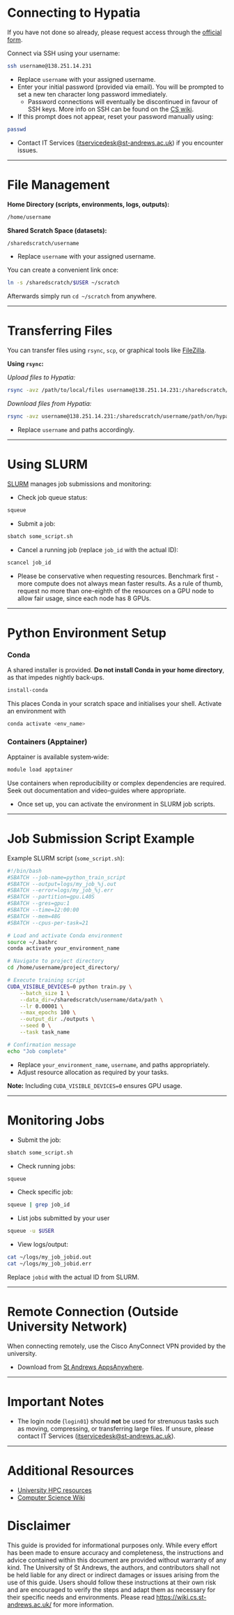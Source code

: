 # Connecting to Hypatia

If you have not done so already, please request access through the [official form](https://www.st-andrews.ac.uk/high-performance-computing/).

Connect via SSH using your username:

```bash
ssh username@138.251.14.231
```

- Replace `username` with your assigned username.
- Enter your initial password (provided via email). You will be prompted to set a new ten character long password immediately.
  - Password connections will eventually be discontinued in favour of SSH keys. More info on SSH can be found on the [CS wiki](https://wiki.cs.st-andrews.ac.uk/index.php?title=Using_SSH).
- If this prompt does not appear, reset your password manually using:

```bash
passwd
```

- Contact IT Services (itservicedesk@st-andrews.ac.uk) if you encounter issues.

---

# File Management

**Home Directory (scripts, environments, logs, outputs):**

```bash
/home/username
```

**Shared Scratch Space (datasets):**

```bash
/sharedscratch/username
```

- Replace `username` with your assigned username.

You can create a convenient link once:

```bash
ln -s /sharedscratch/$USER ~/scratch
```

Afterwards simply run `cd ~/scratch` from anywhere.

---

# Transferring Files

You can transfer files using `rsync`, `scp`, or graphical tools like [FileZilla](https://filezilla-project.org/).

**Using `rsync`:**

*Upload files to Hypatia:*

```bash
rsync -avz /path/to/local/files username@138.251.14.231:/sharedscratch/username/path/on/hypatia
```

*Download files from Hypatia:*

```bash
rsync -avz username@138.251.14.231:/sharedscratch/username/path/on/hypatia /path/to/local/destination
```

- Replace `username` and paths accordingly.

---

# Using SLURM

[SLURM](https://slurm.schedmd.com/documentation.html) manages job submissions and monitoring:

- Check job queue status:

```bash
squeue
```

- Submit a job:

```bash
sbatch some_script.sh
```

- Cancel a running job (replace `job_id` with the actual ID):

```bash
scancel job_id
```

- Please be conservative when requesting resources. Benchmark first - more compute does not always mean faster results. As a rule of thumb, request no more than one-eighth of the resources on a GPU node to allow fair usage, since each node has 8 GPUs.

---

# Python Environment Setup

### Conda

A shared installer is provided. **Do not install Conda in your home directory**, as that impedes nightly back‑ups.

```bash
install-conda
```

This places Conda in your scratch space and initialises your shell. Activate an environment with

```bash
conda activate <env_name>
```

### Containers (Apptainer)

Apptainer is available system‑wide:

```bash
module load apptainer
```

Use containers when reproducibility or complex dependencies are required. Seek out documentation and video-guides where appropriate.

- Once set up, you can activate the environment in SLURM job scripts.

---

# Job Submission Script Example

Example SLURM script (`some_script.sh`):

```bash
#!/bin/bash
#SBATCH --job-name=python_train_script
#SBATCH --output=logs/my_job_%j.out
#SBATCH --error=logs/my_job_%j.err
#SBATCH --partition=gpu.L40S
#SBATCH --gres=gpu:1
#SBATCH --time=12:00:00
#SBATCH --mem=48G
#SBATCH --cpus-per-task=21

# Load and activate Conda environment
source ~/.bashrc
conda activate your_environment_name

# Navigate to project directory
cd /home/username/project_directory/

# Execute training script
CUDA_VISIBLE_DEVICES=0 python train.py \
    --batch_size 1 \
    --data_dir=/sharedscratch/username/data/path \
    --lr 0.00001 \
    --max_epochs 100 \
    --output_dir ./outputs \
    --seed 0 \
    --task task_name

# Confirmation message
echo "Job complete"
```

- Replace `your_environment_name`, `username`, and paths appropriately.
- Adjust resource allocation as required by your tasks.

**Note:** Including `CUDA_VISIBLE_DEVICES=0` ensures GPU usage.

---

# Monitoring Jobs

- Submit the job:

```bash
sbatch some_script.sh
```

- Check running jobs:

```bash
squeue
```

- Check specific job:

```bash
squeue | grep job_id
```

- List jobs submitted by your user
```bash
squeue -u $USER
```

- View logs/output:

```bash
cat ~/logs/my_job_jobid.out
cat ~/logs/my_job_jobid.err
```

Replace `jobid` with the actual ID from SLURM.

---

# Remote Connection (Outside University Network)

When connecting remotely, use the Cisco AnyConnect VPN provided by the university.

- Download from [St Andrews AppsAnywhere](https://www.st-andrews.ac.uk/it-support/services/wifi/vpn/).

---

# Important Notes

- The login node (`login01`) should **not** be used for strenuous tasks such as moving, compressing, or transferring large files. If unsure, please contact IT Services (itservicedesk@st-andrews.ac.uk).

---

# Additional Resources

- [University HPC resources](https://www.st-andrews.ac.uk/high-performance-computing/help-and-contact/using/)
- [Computer Science Wiki](https://wiki.cs.st-andrews.ac.uk/)

# Disclaimer

This guide is provided for informational purposes only. While every effort has been made to ensure accuracy and completeness, the instructions and advice contained within this document are provided without warranty of any kind. The University of St Andrews, the authors, and contributors shall not be held liable for any direct or indirect damages or issues arising from the use of this guide. Users should follow these instructions at their own risk and are encouraged to verify the steps and adapt them as necessary for their specific needs and environments. Please read https://wiki.cs.st-andrews.ac.uk/ for more information.
